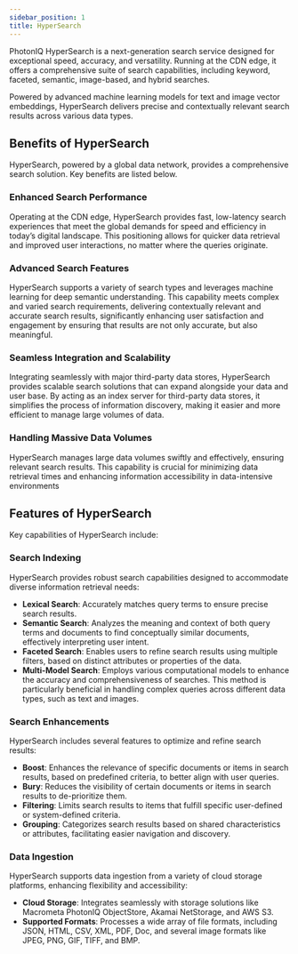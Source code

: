 ```yaml
---
sidebar_position: 1
title: HyperSearch
---
```


PhotonIQ HyperSearch is a next-generation search service designed for exceptional speed, accuracy, and versatility. Running at the CDN edge, it offers a comprehensive suite of search capabilities, including keyword, faceted, semantic, image-based, and hybrid searches.

Powered by advanced machine learning models for text and image vector embeddings, HyperSearch delivers precise and contextually relevant search results across various data types.

## Benefits of HyperSearch

HyperSearch, powered by a global data network, provides a comprehensive search solution. Key benefits are listed below.

### Enhanced Search Performance

Operating at the CDN edge, HyperSearch provides fast, low-latency search experiences that meet the global demands for speed and efficiency in today’s digital landscape. This positioning allows for quicker data retrieval and improved user interactions, no matter where the queries originate.

### Advanced Search Features

HyperSearch supports a variety of search types and leverages machine learning for deep semantic understanding. This capability meets complex and varied search requirements, delivering contextually relevant and accurate search results, significantly enhancing user satisfaction and engagement by ensuring that results are not only accurate, but also meaningful.

### Seamless Integration and Scalability

Integrating seamlessly with major third-party data stores, HyperSearch provides scalable search solutions that can expand alongside your data and user base. By acting as an index server for third-party data stores, it simplifies the process of information discovery, making it easier and more efficient to manage large volumes of data.

### Handling Massive Data Volumes

HyperSearch manages large data volumes swiftly and effectively, ensuring relevant search results. This capability is crucial for minimizing data retrieval times and enhancing information accessibility in data-intensive environments

## Features of HyperSearch

Key capabilities of HyperSearch include:

### Search Indexing

HyperSearch provides robust search capabilities designed to accommodate diverse information retrieval needs:

- **Lexical Search**: Accurately matches query terms to ensure precise search results.
- **Semantic Search**: Analyzes the meaning and context of both query terms and documents to find conceptually similar documents, effectively interpreting user intent.
- **Faceted Search**: Enables users to refine search results using multiple filters, based on distinct attributes or properties of the data.
- **Multi-Model Search**: Employs various computational models to enhance the accuracy and comprehensiveness of searches. This method is particularly beneficial in handling complex queries across different data types, such as text and images.

### Search Enhancements

HyperSearch includes several features to optimize and refine search results:

- **Boost**: Enhances the relevance of specific documents or items in search results, based on predefined criteria, to better align with user queries.
- **Bury**: Reduces the visibility of certain documents or items in search results to de-prioritize them.
- **Filtering**: Limits search results to items that fulfill specific user-defined or system-defined criteria.
- **Grouping**: Categorizes search results based on shared characteristics or attributes, facilitating easier navigation and discovery.

### Data Ingestion

HyperSearch supports data ingestion from a variety of cloud storage platforms, enhancing flexibility and accessibility:

- **Cloud Storage**: Integrates seamlessly with storage solutions like Macrometa PhotonIQ ObjectStore, Akamai NetStorage, and AWS S3.
- **Supported Formats**: Processes a wide array of file formats, including JSON, HTML, CSV, XML, PDF, Doc, and several image formats like JPEG, PNG, GIF, TIFF, and BMP.
